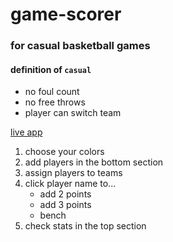 # game-scorer

### for casual basketball games

#### definition of `casual`

- no foul count
- no free throws
- player can switch team

[live app](https://rawgit.com/princemaple/game-scorer/master/index.html)

1. choose your colors
1. add players in the bottom section
1. assign players to teams
1. click player name to...
    - add 2 points
    - add 3 points
    - bench
1. check stats in the top section
